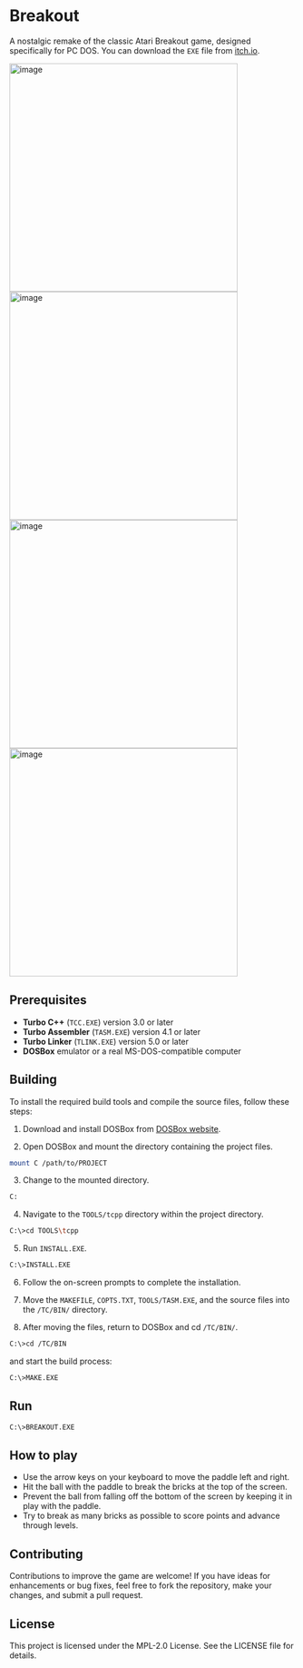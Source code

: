 # Breakout

A nostalgic remake of the classic Atari Breakout game, designed specifically for PC DOS.
You can download the `EXE` file from [itch.io](https://xms0g.itch.io/breakout).

<img src="IMG/1.png" alt="image" width="402" height="auto"> <img src="IMG/2.png" alt="image" width="402" height="auto">
<img src="IMG/3.png" alt="image" width="402" height="auto"> <img src="IMG/4.png" alt="image" width="402" height="auto">

## Prerequisites
- **Turbo C++** (`TCC.EXE`) version 3.0 or later  
- **Turbo Assembler** (`TASM.EXE`) version 4.1 or later  
- **Turbo Linker** (`TLINK.EXE`) version 5.0 or later  
- **DOSBox** emulator or a real MS-DOS-compatible computer

## Building
To install the required build tools and compile the source files, follow these steps:

1. Download and install DOSBox from [DOSBox website](https://www.dosbox.com/).

2. Open DOSBox and mount the directory containing the project files.

```bash
mount C /path/to/PROJECT
```

3. Change to the mounted directory.
```bash
C:
```

4. Navigate to the `TOOLS/tcpp` directory within the project directory.
```bash
C:\>cd TOOLS\tcpp
```


5. Run `INSTALL.EXE`.
```bash
C:\>INSTALL.EXE
```

6. Follow the on-screen prompts to complete the installation.

7. Move the `MAKEFILE`, `COPTS.TXT`, `TOOLS/TASM.EXE`, and the source files into the `/TC/BIN/` directory.

8. After moving the files, return to DOSBox and cd `/TC/BIN/`.
```bash
C:\>cd /TC/BIN
```
and start the build process:
```bash
C:\>MAKE.EXE
```
## Run
```bash
C:\>BREAKOUT.EXE
```
## How to play
- Use the arrow keys on your keyboard to move the paddle left and right.
- Hit the ball with the paddle to break the bricks at the top of the screen.
- Prevent the ball from falling off the bottom of the screen by keeping it in play with the paddle.
- Try to break as many bricks as possible to score points and advance through levels.

## Contributing

Contributions to improve the game are welcome! If you have ideas for enhancements or bug fixes, feel free to fork the repository, make your changes, and submit a pull request.

## License

This project is licensed under the MPL-2.0 License. See the LICENSE file for details.



